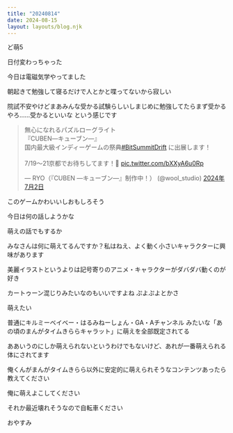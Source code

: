 ```yaml
---
title: "20240814"
date: 2024-08-15
layout: layouts/blog.njk
---
```

<p>ど萌5</p>

<p>日付変わっちゃった</p>

<p>今日は電磁気学やってました</p>

<p>朝起きて勉強して寝るだけで人とかと喋ってないから寂しい</p>

<p>院試不安やけどまあみんな受かる試験らしいしまじめに勉強してたらまず受かるやろ……受かるといいな という感じです</p>

<p><blockquote data-conversation="none" class="twitter-tweet" data-lang="ja"><p lang="ja" dir="ltr">無心になれるパズルローグライト<br>『CUBEN―キューブン―』<br>国内最大級インディーゲームの祭典<a href="https://twitter.com/hashtag/BitSummitDrift?src=hash&amp;ref_src=twsrc%5Etfw">#BitSummitDrift</a> に出展します！<br><br>7/19～21京都でお待ちしてます！🙌 <a href="https://t.co/bXXyA6u0Rp">pic.twitter.com/bXXyA6u0Rp</a></p>&mdash; RYO（『CUBEN ―キューブン―』制作中！） (@wool_studio) <a href="https://twitter.com/wool_studio/status/1808094863063502921?ref_src=twsrc%5Etfw">2024年7月2日</a></blockquote> <script async src="https://platform.twitter.com/widgets.js" charset="utf-8"></script>  </p>

<p>このゲームかわいいしおもしろそう</p>

<p>今日は何の話しようかな</p>

<p>萌えの話でもするか</p>

<p>みなさんは何に萌えてるんですか？私はねえ、よく動く小さいキャラクターに興味があります</p>

<p>美麗イラストというよりは記号寄りのアニメ・キャラクターがダバダバ動くのが好き</p>

<p>カートゥーン混じりみたいなのもいいですよね ぷよぷよとかさ</p>

<p>萌えたい</p>

<p>普通にキルミーベイベー・はるみねーしょん・GA・Aチャンネル みたいな「あの頃のまんがタイムきららキャラット」に萌えを全部既定されてる</p>

<p>ああいうのにしか萌えられないというわけでもないけど、あれが一番萌えられる体にされてます</p>

<p>俺くんがまんがタイムきらら以外に安定的に萌えられそうなコンテンツあったら教えてください</p>

<p>俺に萌えよこしてください</p>

<p>それか最近壊れそうなので自転車ください</p>

<p>おやすみ</p>